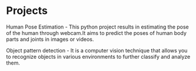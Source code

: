 # Projects
Human Pose Estimation -
This python project results in estimating the pose of the human through webcam.It aims to predict the poses of human body parts and joints in images or videos.

Object pattern detection -
It is a computer vision technique that allows you to recognize objects in various environments to further classify and analyze them.
